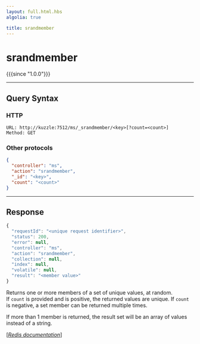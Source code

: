 ```yaml
---
layout: full.html.hbs
algolia: true

title: srandmember
---
```


# srandmember

{{{since "1.0.0"}}}




---

## Query Syntax

### HTTP

```http
URL: http://kuzzle:7512/ms/_srandmember/<key>[?count=<count>]
Method: GET
```

### Other protocols


```json
{
  "controller": "ms",
  "action": "srandmember",
  "_id": "<key>",
  "count": "<count>"
}
```

---

## Response

```javascript
{
  "requestId": "<unique request identifier>",
  "status": 200,
  "error": null,
  "controller": "ms",
  "action": "srandmember",
  "collection": null,
  "index": null,
  "volatile": null,
  "result": "<member value>"
}
```

Returns one or more members of a set of unique values, at random.  
If `count` is provided and is positive, the returned values are unique. If `count` is negative, a set member can be returned multiple times.

If more than 1 member is returned, the result set will be an array of values instead of a string.

[[_Redis documentation_]](https://redis.io/commands/srandmember)
